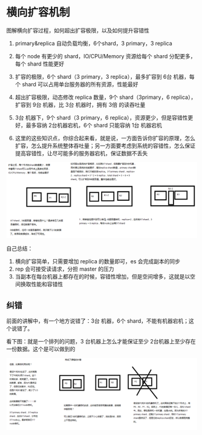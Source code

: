 # 横向扩容机制

图解横向扩容过程，如何超出扩容极限，以及如何提升容错性

1. primary&replica 自动负载均衡，6个shard，3 primary，3 replica

2. 每个 node 有更少的 shard，IO/CPU/Memory 资源给每个 shard 分配更多，每个 shard 性能更好

3. 扩容的极限，6个 shard（3 primary，3 replica），最多扩容到 6台 机器，每个 shard 可以占用单台服务器的所有资源，性能最好

4. 超出扩容极限，动态修改 replica 数量，9个 shard（3primary，6 replica），扩容到 9台 机器，比 3台 机器时，拥有 3倍 的读吞吐量

5. 3台 机器下，9个 shard（3 primary，6 replica），资源更少，但是容错性更好，最多容纳 2台机器宕机，6个 shard 只能容纳 1台 机器宕机

6. 这里的这些知识点，你综合起来看，就是说，一方面告诉你扩容的原理，怎么扩容，怎么提升系统整体吞吐量；另一方面要考虑到系统的容错性，怎么保证提高容错性，让尽可能多的服务器宕机，保证数据不丢失

![](./assets/markdown-img-paste-20190101145206937.png)

自己总结：

1. 横向扩容简单，只需要增加 replica 的数量即可，es 会完成副本的同步
2. rep 会可接受读请求，分担 master 的压力
3. 当副本在每台机器上都存在的时候，容错性增加，但是空间增多，这就是以空间换取性能和容错性


## 纠错

前面的讲解中，有一个地方说错了：3台 机器，6个 shard，不能有机器宕机；这个说错了。

看下图：就是一个排列的问题，3 台机器上怎么才能保证至少 2台机器上至少存在一份数据。这个是可以做到的

![](./assets/markdown-img-paste-20190101150125942.png)
